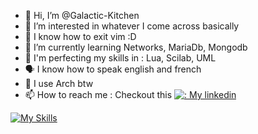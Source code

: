 - 👋 Hi, I’m @Galactic-Kitchen
- 👀 I’m interested in whatever I come across basically
- 📄 I know how to exit vim :D
- 🔭 I’m currently learning Networks, MariaDb, Mongodb
- 🌱 I'm perfecting my skills in : Lua, Scilab, UML
- 🗣️ I know how to speak english and french
- 🐧 I use Arch btw
- 📫 How to reach me : Checkout this [![: My linkedin](https://skillicons.dev/icons?i=linkedin)](https://linkedin.com/in/maxence-raymond)

[![My Skills](https://skillicons.dev/icons?i=arch,windows,c,lua,arduino,py,html,css,js,php,mysql,bash,py,java,git,github,regex,linux,vim,vscode,md,sketchup)](https://github.com/Galactic-Kitchen/)



<!---
Galactic-Kitchen/Galactic-Kitchen is a ✨ special ✨ repository because its `README.md` (this file) appears on your GitHub profile.
You can click the Preview link to take a look at your changes.
--->
